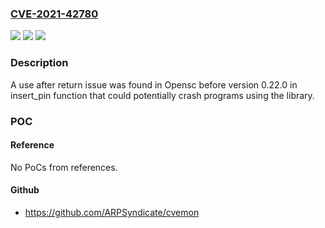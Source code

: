 ### [CVE-2021-42780](https://cve.mitre.org/cgi-bin/cvename.cgi?name=CVE-2021-42780)
![](https://img.shields.io/static/v1?label=Product&message=opensc&color=blue)
![](https://img.shields.io/static/v1?label=Version&message=opensc%200.22.0%20&color=brightgreen)
![](https://img.shields.io/static/v1?label=Vulnerability&message=CWE-252&color=brightgreen)

### Description

A use after return issue was found in Opensc before version 0.22.0 in insert_pin function that could potentially crash programs using the library.

### POC

#### Reference
No PoCs from references.

#### Github
- https://github.com/ARPSyndicate/cvemon

